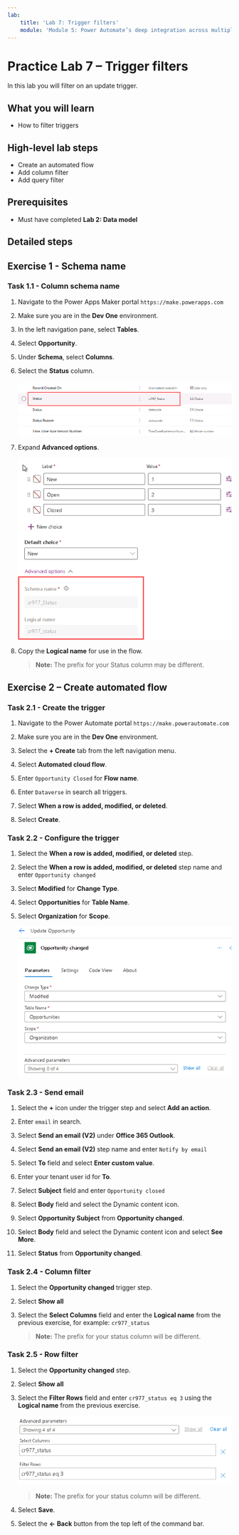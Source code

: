 ```yaml
---
lab:
    title: 'Lab 7: Trigger filters'
    module: 'Module 5: Power Automate’s deep integration across multiple data sources'
---
```


# Practice Lab 7 – Trigger filters

In this lab you will filter on an update trigger.

## What you will learn

- How to filter triggers

## High-level lab steps

- Create an automated flow
- Add column filter
- Add query filter

## Prerequisites

- Must have completed **Lab 2: Data model**

## Detailed steps

## Exercise 1 - Schema name

### Task 1.1 - Column schema name

1. Navigate to the Power Apps Maker portal `https://make.powerapps.com`

1. Make sure you are in the **Dev One** environment.

1. In the left navigation pane, select **Tables**.

1. Select **Opportunity**.

1. Under **Schema**, select **Columns**.

1. Select the **Status** column.

    ![Screenshot of status columns.](../media/opportunity-status-column.png)

1. Expand **Advanced options**.

    ![Screenshot of column schema name.](../media/column-schema-name.png)

1. Copy the **Logical name** for use in the flow.

   > **Note:** The prefix for your Status column may be different.


## Exercise 2 – Create automated flow

### Task 2.1 - Create the trigger

1. Navigate to the Power Automate portal `https://make.powerautomate.com`

1. Make sure you are in the **Dev One** environment.

1. Select the **+ Create** tab from the left navigation menu.

1. Select **Automated cloud flow**.

1. Enter `Opportunity Closed` for **Flow name**.

1. Enter `Dataverse` in search all triggers.

1. Select **When a row is added, modified, or deleted**.

1. Select **Create**.


### Task 2.2 - Configure the trigger

1. Select the **When a row is added, modified, or deleted** step.

1. Select the **When a row is added, modified, or deleted** step name and enter `Opportunity changed`

1. Select **Modified** for **Change Type**.

1. Select **Opportunities** for **Table Name**.

1. Select **Organization** for **Scope**.

    ![Screenshot of update row trigger.](../media/update-trigger.png)


### Task 2.3 - Send email

1. Select the **+** icon under the trigger step and select **Add an action**.

1. Enter `email` in search.

1. Select **Send an email (V2)** under **Office 365 Outlook**.

1. Select **Send an email (V2)** step name and enter `Notify by email`

1. Select **To** field and select **Enter custom value**.

1. Enter your tenant user id for **To**.

1. Select **Subject** field and enter `Opportunity closed`

1. Select **Body** field and select the Dynamic content icon.

1. Select **Opportunity Subject** from **Opportunity changed**.

1. Select **Body** field and select the Dynamic content icon and select **See More**.

1. Select **Status** from **Opportunity changed**.


### Task 2.4 - Column filter

1. Select the **Opportunity changed** trigger step.

1. Select **Show all**

1. Select the **Select Columns** field and enter the **Logical name** from the previous exercise, for example: `cr977_status`

   > **Note:** The prefix for your status column will be different.


### Task 2.5 - Row filter

1. Select the **Opportunity changed** step.

1. Select **Show all**

1. Select the **Filter Rows** field and enter `cr977_status eq 3` using the **Logical name** from the previous exercise.

    ![Screenshot of trigger filter.](../media/trigger-filter.png)

    > **Note:** The prefix for your status column will be different.

1. Select **Save**.

1. Select the **<-** **Back** button from the top left of the command bar.

